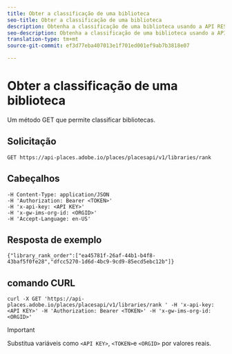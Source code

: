 ```yaml
---
title: Obter a classificação de uma biblioteca
seo-title: Obter a classificação de uma biblioteca
description: Obtenha a classificação de uma biblioteca usando a API REST do Places.
seo-description: Obtenha a classificação de uma biblioteca usando a API REST do Places.
translation-type: tm+mt
source-git-commit: ef3d77eba407013e1f701ed001ef9ab7b3818e07

---
```



# Obter a classificação de uma biblioteca

Um método GET que permite classificar bibliotecas.

## Solicitação

`GET https://api-places.adobe.io/places/placesapi/v1/libraries/rank`

## Cabeçalhos

```
-H Content-Type: application/JSON  
-H 'Authorization: Bearer <TOKEN>'  
-H 'x-api-key: <API KEY>'  
-H 'x-gw-ims-org-id: <ORGID>'  
-H 'Accept-Language: en-US'
```

## Resposta de exemplo

```
{"library_rank_order":["ea45781f-26af-44b1-b4f8-43baf5f0fe28","dfcc5270-1d6d-4bc9-9cd9-85ecd5ebc12b"]}
```

## comando CURL

```
curl -X GET 'https://api-places.adobe.io/places/placesapi/v1/libraries/rank ' -H 'x-api-key: <API KEY>' -H 'Authorization: Bearer <TOKEN>' -H 'x-gw-ims-org-id: <ORGID>'
```

>[!IMPORTANT]
>
>Substitua variáveis como `<API KEY>`, `<TOKEN>`e `<ORGID>` por valores reais.

